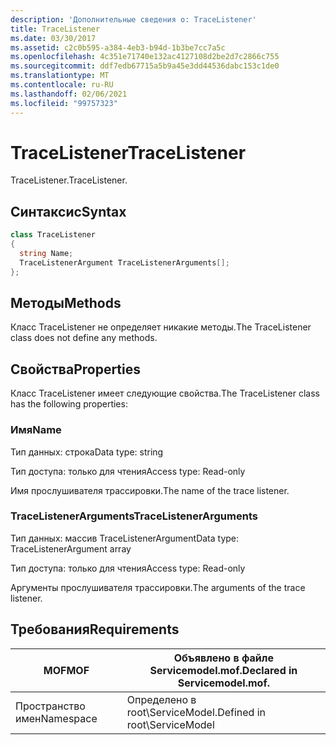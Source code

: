 ```yaml
---
description: 'Дополнительные сведения о: TraceListener'
title: TraceListener
ms.date: 03/30/2017
ms.assetid: c2c0b595-a384-4eb3-b94d-1b3be7cc7a5c
ms.openlocfilehash: 4c351e71740e132ac4127108d2be2d7c2866c755
ms.sourcegitcommit: ddf7edb67715a5b9a45e3dd44536dabc153c1de0
ms.translationtype: MT
ms.contentlocale: ru-RU
ms.lasthandoff: 02/06/2021
ms.locfileid: "99757323"
---
```

# <a name="tracelistener"></a><span data-ttu-id="ee1f7-103">TraceListener</span><span class="sxs-lookup"><span data-stu-id="ee1f7-103">TraceListener</span></span>

<span data-ttu-id="ee1f7-104">TraceListener.</span><span class="sxs-lookup"><span data-stu-id="ee1f7-104">TraceListener.</span></span>  
  
## <a name="syntax"></a><span data-ttu-id="ee1f7-105">Синтаксис</span><span class="sxs-lookup"><span data-stu-id="ee1f7-105">Syntax</span></span>  
  
```csharp
class TraceListener  
{  
  string Name;  
  TraceListenerArgument TraceListenerArguments[];  
};  
```  
  
## <a name="methods"></a><span data-ttu-id="ee1f7-106">Методы</span><span class="sxs-lookup"><span data-stu-id="ee1f7-106">Methods</span></span>  

 <span data-ttu-id="ee1f7-107">Класс TraceListener не определяет никакие методы.</span><span class="sxs-lookup"><span data-stu-id="ee1f7-107">The TraceListener class does not define any methods.</span></span>  
  
## <a name="properties"></a><span data-ttu-id="ee1f7-108">Свойства</span><span class="sxs-lookup"><span data-stu-id="ee1f7-108">Properties</span></span>  

 <span data-ttu-id="ee1f7-109">Класс TraceListener имеет следующие свойства.</span><span class="sxs-lookup"><span data-stu-id="ee1f7-109">The TraceListener class has the following properties:</span></span>  
  
### <a name="name"></a><span data-ttu-id="ee1f7-110">Имя</span><span class="sxs-lookup"><span data-stu-id="ee1f7-110">Name</span></span>  

 <span data-ttu-id="ee1f7-111">Тип данных: строка</span><span class="sxs-lookup"><span data-stu-id="ee1f7-111">Data type: string</span></span>  
  
 <span data-ttu-id="ee1f7-112">Тип доступа: только для чтения</span><span class="sxs-lookup"><span data-stu-id="ee1f7-112">Access type: Read-only</span></span>  
  
 <span data-ttu-id="ee1f7-113">Имя прослушивателя трассировки.</span><span class="sxs-lookup"><span data-stu-id="ee1f7-113">The name of the trace listener.</span></span>  
  
### <a name="tracelistenerarguments"></a><span data-ttu-id="ee1f7-114">TraceListenerArguments</span><span class="sxs-lookup"><span data-stu-id="ee1f7-114">TraceListenerArguments</span></span>  

 <span data-ttu-id="ee1f7-115">Тип данных: массив TraceListenerArgument</span><span class="sxs-lookup"><span data-stu-id="ee1f7-115">Data type: TraceListenerArgument array</span></span>  
  
 <span data-ttu-id="ee1f7-116">Тип доступа: только для чтения</span><span class="sxs-lookup"><span data-stu-id="ee1f7-116">Access type: Read-only</span></span>  
  
 <span data-ttu-id="ee1f7-117">Аргументы прослушивателя трассировки.</span><span class="sxs-lookup"><span data-stu-id="ee1f7-117">The arguments of the trace listener.</span></span>  
  
## <a name="requirements"></a><span data-ttu-id="ee1f7-118">Требования</span><span class="sxs-lookup"><span data-stu-id="ee1f7-118">Requirements</span></span>  
  
|<span data-ttu-id="ee1f7-119">MOF</span><span class="sxs-lookup"><span data-stu-id="ee1f7-119">MOF</span></span>|<span data-ttu-id="ee1f7-120">Объявлено в файле Servicemodel.mof.</span><span class="sxs-lookup"><span data-stu-id="ee1f7-120">Declared in Servicemodel.mof.</span></span>|  
|---------|-----------------------------------|  
|<span data-ttu-id="ee1f7-121">Пространство имен</span><span class="sxs-lookup"><span data-stu-id="ee1f7-121">Namespace</span></span>|<span data-ttu-id="ee1f7-122">Определено в root\ServiceModel.</span><span class="sxs-lookup"><span data-stu-id="ee1f7-122">Defined in root\ServiceModel</span></span>|
